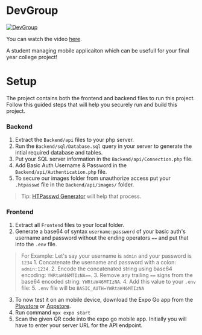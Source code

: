 # DevGroup

[![DevGroup](https://lalandesai.dev/DevGroup.png "DevGroup")](https://lalandesai.dev/DevGroup.png "DevGroup")




You can watch the video [here](https://github.com/user-attachments/assets/9c3b4771-76b0-42eb-8e85-d76239acd90b).


A student managing mobile applicaiton which can be usefull for your final year college project!

# Setup

The project contains both the frontend and backend files to run this project. Follow this guided steps that will help you securely run and build this project.

### Backend

 1. Extract the `Backend/api` files to your php server.
 2. Run the `Backend/sql/Database.sql` query in your server to generate the intial required database and tables.
 3. Put your SQL server information in the `Backend/api/Connection.php` file.
 4. Add Basic Auth Username & Password in the `Backend/api/Authentication.php` file.
 5. To secure our images folder from unauthorize access put your `.htpasswd` file in the `Backend/api/images/` folder.
>Tip: [HTPasswd Generator](https://www.web2generators.com/apache-tools/htpasswd-generator) will help that process.

### Frontend

1. Extract all `Frontend` files to your local folder.
2.  Generate a base64 of syntax `username:password` of your basic auth's username and password without the ending operators `==` and put that into the `.env` file. 
> For Example: 
Let's say your username is `admin` and your password is `1234`
	1.  Concatenate the username and password with a colon: `admin:1234`.
	2.  Encode the concatenated string using base64 encoding: `YWRtaW46MTIzNA==`.
	3.  Remove any trailing `==` signs from the base64 encoded string: `YWRtaW46MTIzNA`.
	4.  Add this value to your `.env` file:
	5. `.env` file will be `BASIC_AUTH=YWRtaW46MTIzNA`
	
 3. To now test it on an mobile device, download the Expo Go app from the [Playstore](https://play.google.com/store/apps/details?id=host.exp.exponent&hl=en&gl=US&pli=1) or [Appstore](https://apps.apple.com/us/app/expo-go/id982107779).
4. Run command `npx expo start`
5. Scan the given QR code into the expo go mobile app. Initially you will have to enter your server URL for the API endpoint.
